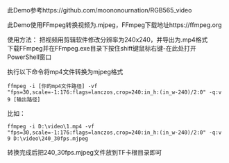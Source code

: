 此Demo参考https://github.com/moononournation/RGB565_video

此Demo使用FFmpeg转换视频为.mjpeg，FFmpeg下载地址https://ffmpeg.org

使用方法：
把视频用剪辑软件修改分辨率为240x240，并导出为.mp4格式  
下载FFmpeg并在FFmpeg.exe目录下按住shift键鼠标右键-在此处打开PowerShell窗口  

执行以下命令将mp4文件转换为mjpeg格式  

`
ffmpeg -i [你的mp4文件路径] -vf "fps=30,scale=-1:176:flags=lanczos,crop=240:in_h:(in_w-240)/2:0" -q:v 9 [输出路径]
`  
  
比如：  
  
`
ffmpeg -i D:\video\1.mp4 -vf "fps=30,scale=-1:176:flags=lanczos,crop=240:in_h:(in_w-240)/2:0" -q:v 9 D:\video\240_30fps.mjpeg
`

转换完成后把240_30fps.mjpeg文件放到TF卡根目录即可
